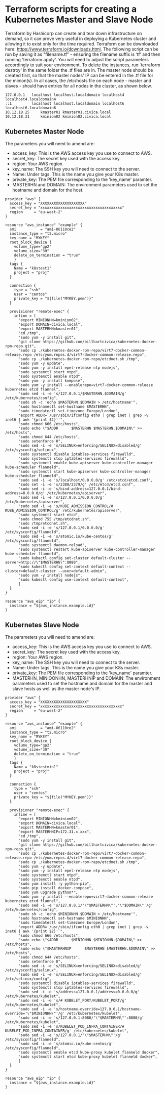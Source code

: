 # Terraform scripts for creating a Kubernetes Master and Slave Node
Terraform by Hashicorp can create and tear down infrastructure on demand, so it can prove very useful in deploying a Kubernetes cluster and allowing it to exist only for the time required. Terraform can be downloaded here: https://www.terraform.io/downloads.html. The following script can be run by saving it as "filename.tf" - ensuring the filename suffix is 'tf' and then running 'terraform apply'. You will need to adjust the script parameters accordingly to suit your environment. To delete the instances, run 'terraform destroy' in the same folder the .tf files are in. The master node should be created first, so that the master nodes' IP can be entered in the .tf file for the minion(s). In all cases, the /etc/hosts file on each node - master and slaves - should have entries for all nodes in the cluster, as shown below.
```
127.0.0.1   localhost localhost.localdomain localhost4 localhost4.localdomain4
::1         localhost localhost.localdomain localhost6 localhost6.localdomain6
10.12.18.25     kmaster01 kmaster01.civica.local
10.12.18.31     kminion02 kminion02.civica.local
```
## Kubernetes Master Node
The parameters you will need to amend are:
* access_key: This is the AWS access key you use to connect to AWS.
* secret_key: The secret key used with the access key.
* region: Your AWS region.
* key_name: The SSH key you will need to connect to the server.
* Name: Under tags. This is the name you give your K8s master.
* private_key: The PEM file corresponding to the 'key_name' paramter.
* MASTERHN and DOMAIN: The environment parameters used to set the hostname and domain for the host.
```
provider "aws" {
  access_key = "XXXXXXXXXXXXXXXXXXXX"
  secret_key = "xxxxxxxxxxxxxxxxxxxxxxxxxxxxxxxxxxxxx"
  region     = "eu-west-2"
}

resource "aws_instance" "example" {
  ami           = "ami-86110ce2"
  instance_type = "t2.micro"
  key_name = "MYKEY"
  root_block_device {
    volume_type="gp2"
    volume_size="30"
    delete_on_termination = "true"
    }
  tags {
    Name = "k8stest1"
    project = "proj"
  }

  connection {
    type = "ssh"
    user = "centos"
    private_key = "${file("MYKEY.pem")}"
  }

  provisioner "remote-exec" {
    inline = [
      "export MINIONHN=kminion02",
      "export DOMAIN=civica.local",
      "export MASTERHN=kmaster01",
      "cd /tmp",
      "sudo yum -y install git",
      "git clone https://github.com/billhartcivica/kubernetes-docker-rpm-repo.git",
      "sudo cp ./kubernetes-docker-rpm-repo/virt7-docker-common-release.repo /etc/yum.repos.d/virt7-docker-common-release.repo",
      "sudo cp ./kubernetes-docker-rpm-repo/etcdnet.sh /tmp",
      "sudo yum -y update",
      "sudo yum -y install epel-release ntp nodejs",
      "sudo systemctl start ntpd",
      "sudo systemctl enable ntpd",
      "sudo yum -y install kompose",
      "sudo yum -y install --enablerepo=virt7-docker-common-release kubernetes etcd flannel",
      "sudo sed -i -e 's/127.0.0.1/$MASTERHN.$DOMAIN/g' /etc/kubernetes/config",
      "sudo sh -c 'echo $MASTERHN.$DOMAIN > /etc/hostname'",
      "sudo hostnamectl set-hostname $MASTERHN",
      "sudo timedatectl set-timezone Europe/London",
      "export ADDR=`/usr/sbin/ifconfig eth0 | grep inet | grep -v inet6 | awk '{print $2}'`",
      "sudo chmod 666 /etc/hosts",
      "sudo echo \"$ADDR      $MASTERHN $MASTERHN.$DOMAIN\" >> /etc/hosts",
      "sudo chmod 644 /etc/hosts",
      "sudo setenforce 0",
      "sudo sed -i -e 's/SELINUX=enforcing/SELINUX=disabled/g' /etc/sysconfig/selinux",
      "sudo systemctl disable iptables-services firewalld",
      "sudo systemctl stop iptables-services firewalld",
      "sudo systemctl enable kube-apiserver kube-controller-manager kube-scheduler flanneld",
      "sudo systemctl start kube-apiserver kube-controller-manager kube-scheduler flanneld",
      "sudo sed -i -e 's/localhost/0.0.0.0/g' /etc/etcd/etcd.conf",
      "sudo set -i -e 's/2380/2379/g' /etc/etcd/etcd.conf",
      "sudo sed -i -e 's/bind-address=127.0.0.1/bind-address=0.0.0.0/g' /etc/kubernetes/apiserver",
      "sudo sed -i -e 's/127.0.0.1/0.0.0.0/g' /etc/kubernetes/apiserver",
      "sudo sed -i -e 's/KUBE_ADMISSION_CONTROL/# KUBE_ADMISSION_CONTROL/g' /etc/kubernetes/apiserver",
      "sudo systemctl start etcd",
      "sudo chmod 755 /tmp/etcdnet.sh",
      "sudo /tmp/etcdnet.sh",
      "sudo sed -i -e 's/127.0.0.1/0.0.0.0/g' /etc/sysconfig/flanneld",
      "sudo sed -i -e 's/atomic.io/kube-centos/g' /etc/sysconfig/flanneld",
      "sudo systemctl daemon-reload",
      "sudo systemctl restart kube-apiserver kube-controller-manager kube-scheduler flanneld",
      "sudo kubectl config set-cluster default-cluster --server=http://\"$MASTERHN\":8080",
      "sudo kubectl config set-context default-context --cluster=default-cluster --user=default-admin",
      "sudo yum -y install nodejs",
      "sudo kubectl config use-context default-context",
      ]
  }
}

resource "aws_eip" "ip" {
  instance = "${aws_instance.example.id}"
}
```
## Kubernetes Slave Node
The parameters you will need to amend are:
* access_key: This is the AWS access key you use to connect to AWS.
* secret_key: The secret key used with the access key.
* region: Your AWS region.
* key_name: The SSH key you will need to connect to the server.
* Name: Under tags. This is the name you give your K8s master.
* private_key: The PEM file corresponding to the 'key_name' paramter.
* MASTERHN, MINIOONHN, MASTERHNIP and DOMAIN: The environment parameters used to set the hostname and domain for the master and slave hosts as well as the master node's IP.
```
provider "aws" {
  access_key = "XXXXXXXXXXXXXXXXXXXXX"
  secret_key = "xxxxxxxxxxxxxxxxxxxxxxxxxxxxxxxxxxxxx"
  region     = "eu-west-2"
}

resource "aws_instance" "example" {
  ami           = "ami-86110ce2"
  instance_type = "t2.micro"
  key_name = "MYKEY"
  root_block_device {
    volume_type="gp2"
    volume_size="30"
    delete_on_termination = "true"
    }
  tags {
    Name = "k8stestmin1"
    project = "proj"
  }

  connection {
    type = "ssh"
    user = "centos"
    private_key = "${file("MYKEY.pem")}"
  }

  provisioner "remote-exec" {
    inline = [
      "export MINIONHN=kminion02",
      "export DOMAIN=civica.local",
      "export MASTERHN=kmaster01",
      "export MASTERHNIP=172.31.x.xxx",
      "cd /tmp",
      "sudo yum -y install git",
      "git clone https://github.com/billhartcivica/kubernetes-docker-rpm-repo.git",
      "sudo cp ./kubernetes-docker-rpm-repo/virt7-docker-common-release.repo /etc/yum.repos.d/virt7-docker-common-release.repo",
      "sudo cp ./kubernetes-docker-rpm-repo/etcdnet.sh /tmp",
      "sudo yum -y update",
      "sudo yum -y install epel-release ntp nodejs",
      "sudo systemctl start ntpd",
      "sudo systemctl enable ntpd",
      "sudo yum install -y python-pip",
      "sudo pip install docker-compose",
      "sudo yum upgrade python*",
      "sudo yum -y install --enablerepo=virt7-docker-common-release kubernetes etcd flannel",
      "sudo sed -i -e 's/127.0.0.1/'\"$MASTERHN\"'.'\"$DOMAIN\"'/g' /etc/kubernetes/config",
      "sudo sh -c 'echo $MINIONHN.$DOMAIN > /etc/hostname'",
      "sudo hostnamectl set-hostname $MINIONHN",
      "sudo timedatectl set-timezone Europe/London",
      "export ADDR=`/usr/sbin/ifconfig eth0 | grep inet | grep -v inet6 | awk '{print $2}'`",
      "sudo chmod 666 /etc/hosts",
      "sudo echo \"$ADDR      $MINIONHN $MINIONHN.$DOMAIN\" >> /etc/hosts",
      "sudo echo \"$MASTERHNIP      $MASTERHN $MASTERHN.$DOMAIN\" >> /etc/hosts",
      "sudo chmod 644 /etc/hosts",
      "sudo setenforce 0",
      "sudo sed -i -e 's/SELINUX=enforcing/SELINUX=disabled/g' /etc/sysconfig/selinux",
      "sudo sed -i -e 's/SELINUX=enforcing/SELINUX=disabled/g' /etc/selinux/config",
      "sudo systemctl disable iptables-services firewalld",
      "sudo systemctl stop iptables-services firewalld",
      "sudo sed -i -e 's/address=127.0.0.1/address=0.0.0.0/g' /etc/kubernetes/kubelet",
      "sudo sed -i -e 's/# KUBELET_PORT/KUBELET_PORT/g' /etc/kubernetes/kubelet",
      "sudo sed -i -e 's/hostname-override=127.0.0.1/hostname-override='\"$MINIONHN\"'/g' /etc/kubernetes/kubelet",
      "sudo sed -i -e 's/127.0.0.1:8080/'\"$MASTERHN\"':8080/g' /etc/kubernetes/kubelet",
      "sudo sed -i -e 's/KUBELET_POD_INFRA_CONTAINER/# KUBELET_POD_INFRA_CONTAINER/g' /etc/kubernetes/kubelet",
      "sudo sed -i -e 's/127.0.0.1/'\"$MASTERHN\"'/g' /etc/sysconfig/flanneld",
      "sudo sed -i -e 's/atomic.io/kube-centos/g' /etc/sysconfig/flanneld",
      "sudo systemctl enable etcd kube-proxy kubelet flanneld docker",
      "sudo systemctl start etcd kube-proxy kubelet flanneld docker",
      ]
  }
}

resource "aws_eip" "ip" {
  instance = "${aws_instance.example.id}"
}
```
